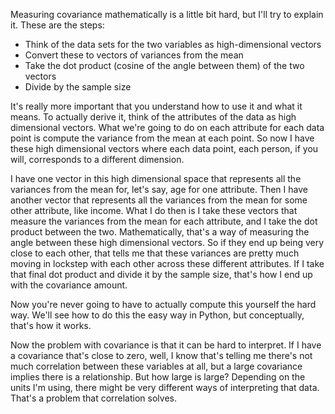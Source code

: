 Measuring covariance mathematically is a little bit hard, but I'll try to explain it. These are the steps:

- Think of the data sets for the two variables as high-dimensional vectors
- Convert these to vectors of variances from the mean
- Take the dot product (cosine of the angle between them) of the two vectors
- Divide by the sample size

It's really more important that you understand how to use it and what it means. To actually derive it, think of the attributes of the data as high dimensional vectors. What we're going to do on each attribute for each data point is compute the variance from the mean at each point. So now I have these high dimensional vectors where each data point, each person, if you will, corresponds to a different dimension.

I have one vector in this high dimensional space that represents all the variances from the mean for, let's say, age for one attribute. Then I have another vector that represents all the variances from the mean for some other attribute, like income. What I do then is I take these vectors that measure the variances from the mean for each attribute, and I take the dot product between the two. Mathematically, that's a way of measuring the angle between these high dimensional vectors. So if they end up being very close to each other, that tells me that these variances are pretty much moving in lockstep with each other across these different attributes. If I take that final dot product and divide it by the sample size, that's how I end up with the covariance amount.

Now you're never going to have to actually compute this yourself the hard way. We'll see how to do this the easy way in Python, but conceptually, that's how it works.

Now the problem with covariance is that it can be hard to interpret. If I have a covariance that's close to zero, well, I know that's telling me there's not much correlation between these variables at all, but a large covariance implies there is a relationship. But how large is large? Depending on the units I'm using, there might be very different ways of interpreting that data. That's a problem that correlation solves.